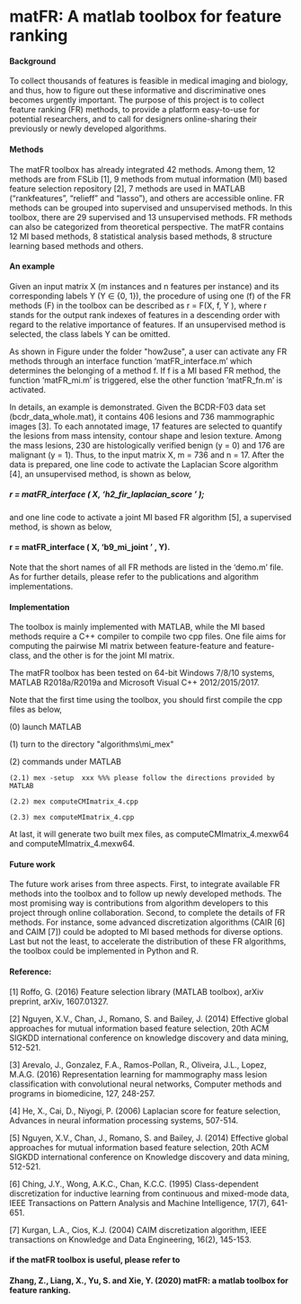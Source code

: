 
# matFR: A matlab toolbox for feature ranking




#### Background

  To collect thousands of features is feasible in medical imaging and biology, and thus, 
how to figure out these informative and discriminative ones becomes urgently important. 
  The purpose of this project is to collect feature ranking (FR) methods, to provide a platform 
easy-to-use for potential researchers, and to call for designers online-sharing their previously 
or newly developed algorithms.



#### Methods 

  The matFR toolbox has already integrated 42 methods. Among them, 12 methods are from FSLib [1], 
9 methods from mutual information (MI) based feature selection repository [2], 7 methods are used 
in MATLAB (“rankfeatures”, “relieff” and “lasso”), and others are accessible online. 
  FR methods can be grouped into supervised and unsupervised methods. In this toolbox, there are 29 
supervised and 13 unsupervised methods. 
  FR methods can also be categorized from theoretical perspective. The matFR contains 12 MI based 
methods, 8 statistical analysis based methods, 8 structure learning based methods and others.



#### An example

  Given an input matrix X (m instances and n features per instance) and its corresponding labels Y 
(Y ∈ {0, 1}), the procedure of using one (f) of the FR methods (F) in the toolbox can be described 
as r = F(X, f, Y ), where r stands for the output rank indexes of features in a descending order 
with regard to the relative importance of features. If an unsupervised method is selected, the class 
labels Y can be omitted.

  As shown in Figure under the folder "how2use", a user can activate any FR methods through an interface 
function ‘matFR_interface.m’ which determines the belonging of a method f. If f is a MI based FR method, 
the function ‘matFR_mi.m’ is triggered, else the other function ‘matFR_fn.m’ is activated.

  In details, an example is demonstrated. Given the BCDR-F03 data set (bcdr_data_whole.mat), it contains
406 lesions and 736 mammographic images [3]. To each annotated image, 17 features are 
selected to quantify the lesions from mass intensity, contour shape and lesion texture. Among the mass 
lesions, 230 are histologically verified benign (y = 0) and 176 are malignant (y = 1). Thus, to the input 
matrix X, m = 736 and n = 17. After the data is prepared, one line code to activate the Laplacian Score 
algorithm [4], an unsupervised method, is shown as below,

#####  r = matFR_interface ( X, ‘h2_fir_laplacian_score ’ );
           
and one line code to activate a joint MI based FR algorithm [5], a supervised method, 
is shown as below,

####  r = matFR_interface ( X, ‘b9_mi_joint ’ , Y).
            
Note that the short names of all FR methods are listed in the ‘demo.m’ file. As for further details, 
please refer to the publications and algorithm implementations.



#### Implementation

The toolbox is mainly implemented with MATLAB, while the MI based methods require a C++ compiler to 
compile two cpp files. One file aims for computing the pairwise MI matrix between feature-feature and 
feature-class, and the other is for the joint MI matrix. 

The matFR toolbox has been tested on 64-bit Windows 7/8/10 systems, MATLAB R2018a/R2019a and Microsoft 
Visual C++ 2012/2015/2017.

Note that the first time using the toolbox, you should first compile the cpp files as below, 

(0) launch MATLAB

(1) turn to the directory "algorithms\mi_mex"

(2) commands under MATLAB

    (2.1) mex -setup  xxx %%% please follow the directions provided by MATLAB
	
	(2.2) mex computeCMImatrix_4.cpp
	
	(2.3) mex computeMImatrix_4.cpp

At last, it will generate two built mex files, as computeCMImatrix_4.mexw64 and computeMImatrix_4.mexw64.


#### Future work

The future work arises from three aspects. First, to integrate available FR methods into the toolbox and 
to follow up newly developed methods. The most promising way is contributions from algorithm developers 
to this project through online collaboration. Second, to complete the details of FR methods. For instance, 
some advanced discretization algorithms (CAIR [6] and CAIM [7]) could be adopted to MI based methods for 
diverse options. Last but not the least, to accelerate the distribution of these FR algorithms, the toolbox 
could be implemented in Python and R.

#### Reference:

[1] Roffo, G. (2016) Feature selection library (MATLAB toolbox), arXiv preprint, arXiv, 1607.01327.

[2] Nguyen, X.V., Chan, J., Romano, S. and Bailey, J. (2014) Effective global approaches for mutual 
    information based feature selection, 20th ACM SIGKDD international conference on knowledge discovery 
    and data mining, 512-521.

[3] Arevalo, J., Gonzalez, F.A., Ramos-Pollan, R., Oliveira, J.L., Lopez, M.A.G. (2016) Representation 
learning for mammography mass lesion classification with convolutional neural networks, Computer methods 
and programs in biomedicine, 127, 248-257.

[4] He, X., Cai, D., Niyogi, P. (2006) Laplacian score for feature selection, Advances in neural information 
processing systems, 507-514.

[5] Nguyen, X.V., Chan, J., Romano, S. and Bailey, J. (2014) Effective global approaches for mutual information 
based feature selection, 20th ACM SIGKDD international conference on Knowledge discovery and data mining, 512-521.

[6] Ching, J.Y., Wong, A.K.C., Chan, K.C.C. (1995) Class-dependent discretization for inductive learning 
from continuous and mixed-mode data, IEEE Transactions on Pattern Analysis and Machine Intelligence, 17(7), 
641-651.

[7] Kurgan, L.A., Cios, K.J. (2004) CAIM discretization algorithm, IEEE transactions on Knowledge and Data 
Engineering, 16(2), 145-153.
    


#### if the matFR toolbox is useful, please refer to 

####   Zhang, Z., Liang, X., Yu, S. and Xie, Y. (2020) matFR: a matlab toolbox for feature ranking.
  
